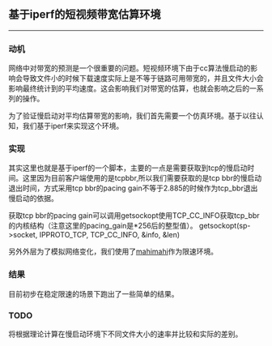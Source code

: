 ## 基于iperf的短视频带宽估算环境
---

### 动机
网络中对带宽的预测是一个很重要的问题。短视频环境下由于cc算法慢启动的影响会导致文件小的时候下载速度实际上是不等于链路可用带宽的，并且文件大小会影响最终统计到的平均速度。这会影响我们对带宽的估算，也就会影响之后的一系列的操作。

为了验证慢启动对平均估算带宽的影响，我们首先需要一个仿真环境。基于以往认知，我们基于iperf来实现这个环境。

### 实现
其实这里也就是基于iperf的一个脚本，主要的一点是需要获取到tcp的慢启动时间。这里因为目前客户端使用的是tcpbbr,所以我们需要获取的是tcp bbr的慢启动退出时间，方式采用tcp bbr的pacing gain不等于2.885的时候作为tcp_bbr退出慢启动的依据。

获取tcp bbr的pacing gain可以调用getsockopt使用TCP_CC_INFO获取tcp_bbr的内核结构（注意这里的pacing_gain是*256后的整型值）。
   getsockopt(sp->socket, IPPROTO_TCP, TCP_CC_INFO, &info, &len)

另外外层为了模拟网络变化，我们使用了[mahimahi](http://mahimahi.mit.edu/ "mahimahi")作为限速环境。

### 结果
目前初步在稳定限速的场景下跑出了一些简单的结果。


### TODO
将根据理论计算在慢启动环境下不同文件大小的速率并比较和实际的差别。